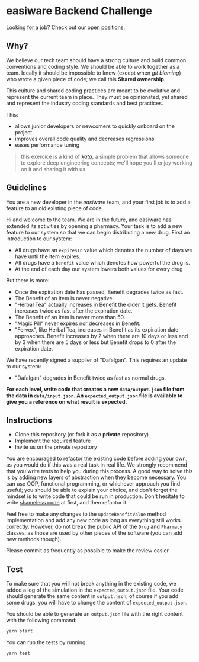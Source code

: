 # easiware Backend Challenge

Looking for a job? Check out our [open positions](https://www.welcometothejungle.com/en/companies/easiware/jobs).

## Why?

We believe our tech team should have a strong culture and build common conventions and coding style. We should be able to work together as a team. Ideally it should be impossible to know (except when _git blaming_) who wrote a given piece of code; we call this **Shared ownership**.

This culture and shared coding practices are meant to be evolutive and represent the current team in place. They must be opinionated, yet shared and represent the industry coding standards and best practices.

This:

- allows junior developers or newcomers to quickly onboard on the project
- improves overall code quality and decreases regressions
- eases performance tuning

> this exercice is a kind of [_kata_](http://codekata.com/), a simple problem that allows someone to explore deep engineering concepts; we'll hope you'll enjoy working on it and sharing it with us

## Guidelines

You are a new developer in the _easiware_ team, and your first job is to add a feature to an old existing piece of code.

Hi and welcome to the team. We are in the future, and easiware has extended its activities by opening a pharmacy. Your task is to add a new feature to our system so that we can begin distributing a new drug. First an introduction to our system:

- All drugs have an `expiresIn` value which denotes the number of days we have until the item expires.
- All drugs have a `benefit` value which denotes how powerful the drug is.
- At the end of each day our system lowers both values for every drug

But there is more:

- Once the expiration date has passed, Benefit degrades twice as fast.
- The Benefit of an item is never negative.
- "Herbal Tea" actually increases in Benefit the older it gets. Benefit increases twice as fast after the expiration date.
- The Benefit of an item is never more than 50.
- "Magic Pill" never expires nor decreases in Benefit.
- "Fervex", like Herbal Tea, increases in Benefit as its expiration date approaches. Benefit increases by 2 when there are 10 days or less and by 3 when there are 5 days or less but Benefit drops to 0 after the expiration date.

We have recently signed a supplier of "Dafalgan". This requires an update to our system:

- "Dafalgan" degrades in Benefit twice as fast as normal drugs.

**For each level, write code that creates a new `data/output.json` file from the data in `data/input.json`.
An `expected_output.json` file is available to give you a reference on what result is expected.**

## Instructions

- Clone this repository (or fork it as a **private** repository)
- Implement the required feature
- Invite us on the private repository

You are encouraged to refactor the existing code before adding your own, as you would do if this was a real task in real life. We strongly recommend that you write tests to help you during this process.
A good way to solve this is by adding new layers of abstraction when they become necessary. You can use OOP, functional programming, or whichever approach you find useful; you should be able to explain your choice, and don't forget the mindset is to write code that could be run in production.
Don't hesitate to write [shameless code](http://red-badger.com/blog/2014/08/20/i-spent-3-days-with-sandi-metz-heres-what-i-learned/) at first, and then refactor it

Feel free to make any changes to the `updateBenefitValue` method implementation and add any new code as long as everything still works correctly. However, do not break the public API of the `Drug` and `Pharmacy` classes, as those are used by other pieces of the software (you can add new methods though).

Please commit as frequently as possible to make the review easier.

## Test

To make sure that you will not break anything in the existing code, we added a log of the simulation in the `expected_output.json` file.
Your code should generate the same content in `output.json`; of course if you add some drugs, you will have to change the content of `expected_output.json`.

You should be able to generate an `output.json` file with the right content with the following command:

```sh
yarn start
```

You can run the tests by running:

```sh
yarn test
```
